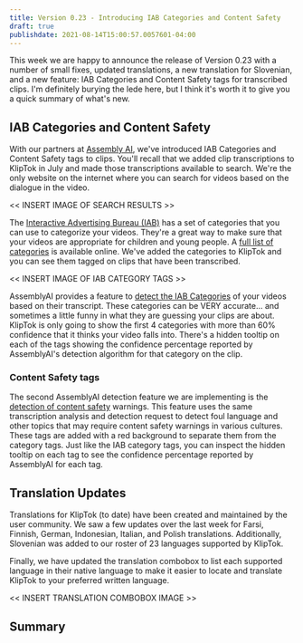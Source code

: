 ```yaml
---
title: Version 0.23 - Introducing IAB Categories and Content Safety
draft: true
publishdate: 2021-08-14T15:00:57.0057601-04:00
---
```


This week we are happy to announce the release of Version 0.23 with a number of small fixes, updated translations, a new translation for Slovenian, and a new feature: IAB Categories and Content Safety tags for transcribed clips.  I'm definitely burying the lede here, but I think it's worth it to give you a quick summary of what's new.

## IAB Categories and Content Safety

With our partners at [Assembly AI](https://assemblyai.com), we've introduced IAB Categories and Content Safety tags to clips.  You'll recall that we added clip transcriptions to KlipTok in July and made those transcriptions available to search.  We're the only website on the internet where you can search for videos based on the dialogue in the video.  

<< INSERT IMAGE OF SEARCH RESULTS >>

The [Interactive Advertising Bureau (IAB)](https://www.iab.com) has a set of categories that you can use to categorize your videos.  They're a great way to make sure that your videos are appropriate for children and young people.  A [full list of categories](https://www.iab.com/guidelines/video-ad-categories/) is available online.  We've added the categories to KlipTok and you can see them tagged on clips that have been transcribed.

<< INSERT IMAGE OF IAB CATEGORY TAGS >>

AssemblyAI provides a feature to [detect the IAB Categories](https://docs.assemblyai.com/guides/iab-categorization) of your videos based on their transcript.  These categories can be VERY accurate... and sometimes a little funny in what they are guessing your clips are about.  KlipTok is only going to show the first 4 categories with more than 60% confidence that it thinks your video falls into.  There's a hidden tooltip on each of the tags showing the confidence percentage reported by AssemblyAI's detection algorithm for that category on the clip.

### Content Safety tags

The second AssemblyAI detection feature we are implementing is the [detection of content safety](https://docs.assemblyai.com/guides/content-safety-detection) warnings.  This feature uses the same transcription analysis and detection request to detect foul language and other topics that may require content safety warnings in various cultures.  These tags are added with a red background to separate them from the category tags.  Just like the IAB category tags, you can inspect the hidden tooltip on each tag to see the confidence percentage reported by AssemblyAI for each tag.

## Translation Updates

Translations for KlipTok (to date) have been created and maintained by the user community.  We saw a few updates over the last week for Farsi, Finnish, German, Indonesian, Italian, and Polish translations.  Additionally, Slovenian was added to our roster of 23 languages supported by KlipTok.

Finally, we have updated the translation combobox to list each supported language in their native language to make it easier to locate and translate KlipTok to your preferred written language.

<< INSERT TRANSLATION COMBOBOX IMAGE >>

## Summary




